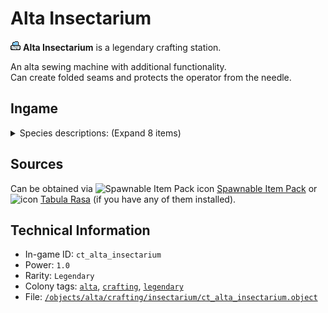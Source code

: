 # Alta Insectarium

<img src="https://raw.githubusercontent.com/Ceterai/Enternia/main/objects/alta/crafting/insectarium/icon.png" alt="Alta Insectarium icon" loading="lazy" height="16px" width="auto" /> **Alta Insectarium** is a legendary crafting station.

An alta sewing machine with additional functionality.  
Can create folded seams and protects the operator from the needle.

## Ingame

<details markdown="1"><summary>Species descriptions: (Expand 8 items)</summary>

- Alta: I can make cloth and clothing here.
- Apex: Some sort of an alta mainframe. Might contain useful information.
- Avian: A giant electronic library!
- Floran: Floran can make equipment for wiring thingsss.
- Glitch: Pleased. A workstation for creating wiring related equipment. Very handy.
- Human: Wiring related equipment can be crafted on this workstation. Neat!
- Hylotl: For wiring tools and accessories, this is the go to workstation.
- Novakid: A workstation for all things wirin' related.

</details>

## Sources

Can be obtained via <img src="https://raw.githubusercontent.com/Silverfeelin/Starbound-SpawnableItemPack/master/interface/sip/iconSmall.png" alt="Spawnable Item Pack icon" width="18" height="14"/> [Spawnable Item Pack](https://steamcommunity.com/sharedfiles/filedetails/?id=733665104) or <img src="https://steamuserimages-a.akamaihd.net/ugc/263843960696222713/3EC9A7C005541F7D577EBCB8C5736B4EFC9973D6/" alt="icon" width="8" height="12"/> [Tabula Rasa](https://community.playstarbound.com/resources/the-tabula-rasa.3222/) (if you have any of them installed).

## Technical Information

- In-game ID: `ct_alta_insectarium`
- Power: `1.0`
- Rarity: `Legendary`
- Colony tags: [`alta`](https://ceterai.github.io/MyEnternia/Wiki/Tags/Alta), [`crafting`](https://ceterai.github.io/MyEnternia/Wiki/Tags/Crafting), [`legendary`](https://ceterai.github.io/MyEnternia/Wiki/Tags/Legendary)
- File: [`/objects/alta/crafting/insectarium/ct_alta_insectarium.object`](https://github.com/Ceterai/Enternia/blob/main/objects/alta/crafting/insectarium/ct_alta_insectarium.object)
